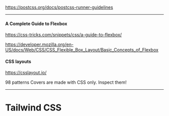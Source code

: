 https://postcss.org/docs/postcss-runner-guidelines

---

####  A Complete Guide to Flexbox 
https://css-tricks.com/snippets/css/a-guide-to-flexbox/


https://developer.mozilla.org/en-US/docs/Web/CSS/CSS_Flexible_Box_Layout/Basic_Concepts_of_Flexbox



#### CSS layouts

https://csslayout.io/ 

98 patterns
Covers are made with CSS only. Inspect them!

---

# Tailwind CSS
